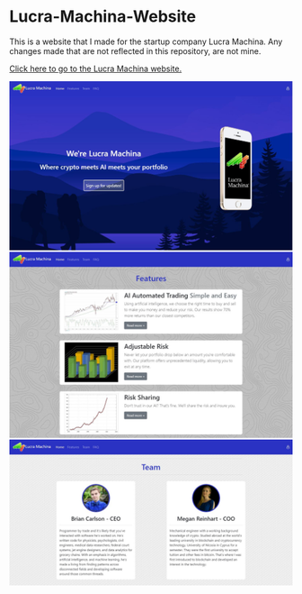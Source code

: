 # Lucra-Machina-Website

This is a website that I made for the startup company Lucra Machina. Any changes made that are not reflected in this repository, are not mine.

[Click here to go to the Lucra Machina website.](https://www.lucramachina.com/)
 
![Lucra Machina](https://github.com/npsantini/Lucra-Machina-Website/blob/master/lucra-machina-website.jpg?raw=true "Lucra Machina")
<br>
![Lucra Machina](https://github.com/npsantini/Lucra-Machina-Website/blob/master/lucra-machina-website-2.jpg?raw=true "Lucra Machina")
<br>
![Lucra Machina](https://github.com/npsantini/Lucra-Machina-Website/blob/master/lucra-machina-website-3.jpg?raw=true "Lucra Machina")
